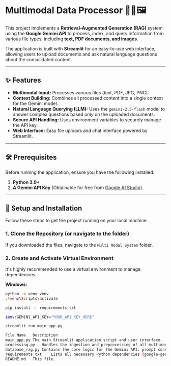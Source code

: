 # Multimodal Data Processor 🧠📄🖼️

This project implements a **Retrieval-Augmented Generation (RAG)** system using the **Google Gemini API** to process, index, and query information from various file types, including **text, PDF documents, and images**.

The application is built with **Streamlit** for an easy-to-use web interface, allowing users to upload documents and ask natural language questions about the consolidated content.

---

## ✨ Features

* **Multimodal Input:** Processes various files (text, PDF, JPG, PNG).
* **Context Building:** Combines all processed content into a single context for the Gemini model.
* **Natural Language Querying (LLM):** Uses the `gemini-2.5-flash` model to answer complex questions based *only* on the uploaded documents.
* **Secure API Handling:** Uses environment variables to securely manage the API key.
* **Web Interface:** Easy file uploads and chat interface powered by Streamlit.

---

## 🛠️ Prerequisites

Before running the application, ensure you have the following installed:

1.  **Python 3.9+**
2.  **A Gemini API Key** (Obtainable for free from [Google AI Studio](https://ai.google.dev/gemini-api/docs/api-key)).

---

## 🚀 Setup and Installation

Follow these steps to get the project running on your local machine.

### 1. Clone the Repository (or navigate to the folder)

If you downloaded the files, navigate to the `Multi Modal System` folder.

### 2. Create and Activate Virtual Environment

It's highly recommended to use a virtual environment to manage dependencies.

**Windows:**
```bash
python -m venv venv
.\venv\Scripts\activate

pip install -r requirements.txt

$env:GEMINI_API_KEY="YOUR_API_KEY_HERE"

streamlit run main_app.py

File Name	Description
main_app.py	The main Streamlit application script and user interface.
processing.py	Handles the ingestion and preprocessing of all multimodal file types (PDF text extraction, image loading).
database_rag.py	Contains the core logic for the Gemini API: prompt construction, context assembly, and answer generation (RAG pipeline).
requirements.txt	Lists all necessary Python dependencies (google-genai, streamlit, pypdf, etc.).
README.md	This file.

